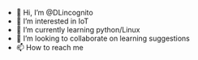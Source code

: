 - 👋 Hi, I’m @DLincognito
- 👀 I’m interested in IoT
- 🌱 I’m currently learning python/Linux
- 💞️ I’m looking to collaborate on learning suggestions
- 📫 How to reach me

<!---
DLincognito/DLincognito is a ✨ special ✨ repository because its `README.md` (this file) appears on your GitHub profile.
You can click the Preview link to take a look at your changes.
--->
